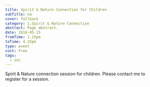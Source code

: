 ```yaml
---
title: Spirit & Nature Connection for Children
subTitle: na
cover: fallback
category: 1.Spirit & Nature Connection
abstract: Page abstract.
date: 2018-05-15
fromTime: 1.15pm
toTime: 4.15pm
type: event
cost: Free
tags:
  - snc
---
```


Spirit & Nature connection session for children. Please contact me to register for a session.

